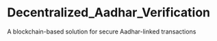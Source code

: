 # Decentralized_Aadhar_Verification
A blockchain-based solution for secure Aadhar-linked transactions
